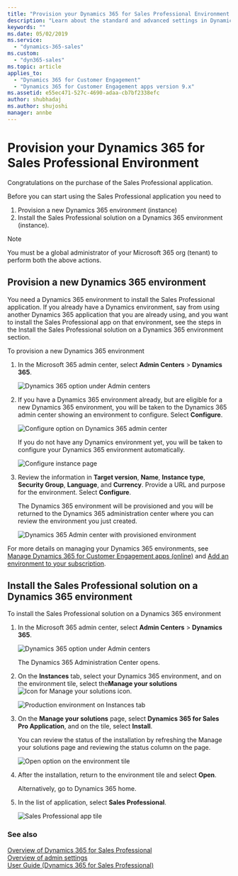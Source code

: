 ```yaml
---
title: "Provision your Dynamics 365 for Sales Professional Environment (Dynamics 365 for Sales Professional) | MicrosoftDocs"
description: "Learn about the standard and advanced settings in Dynamics 365 for Sales Professional."
keywords: ""
ms.date: 05/02/2019
ms.service:
  - "dynamics-365-sales"
ms.custom:
  - "dyn365-sales"
ms.topic: article
applies_to:
  - "Dynamics 365 for Customer Engagement"
  - "Dynamics 365 for Customer Engagement apps version 9.x"
ms.assetid: e55ec471-527c-4690-adaa-cb7bf2338efc
author: shubhadaj
ms.author: shujoshi
manager: annbe
---
```


# Provision your Dynamics 365 for Sales Professional Environment
Congratulations on the purchase of the Sales Professional application. 

Before you can start using the Sales Professional application you need to

1.	Provision a new Dynamics 365 environment (instance)
2.	Install the Sales Professional solution on a Dynamics 365 environment (instance).

> [!NOTE]
> You must be a global administrator of your Microsoft 365 org (tenant) to perform both the above actions.

## Provision a new Dynamics 365 environment

You need a Dynamics 365 environment to install the Sales Professional application. If you already have a Dynamics environment, say from using another Dynamics 365 application that you are already using, and you want to install the Sales Professional app on that environment, see the steps in the Install the Sales Professional solution on a Dynamics 365 environment section.

To provision a new Dynamics 365 environment

1.	In the Microsoft 365 admin center, select **Admin Centers** > **Dynamics 365**.

    ![Dynamics 365 option under Admin centers](../sales-professional/media/dynamics365-option-in-admin-center-sitemap.png "Dynamics 365 option under Admin centers")

2.	If you have a Dynamics 365 environment already, but are eligible for a new Dynamics 365 environment, you will be taken to the Dynamics 365 admin center showing an environment to configure. Select **Configure**.

    ![Configure option on Dynamics 365 admin center](media/dynamics365-admin-center-with-configure-option.png "Configure option on Dynamics 365 admin center")

    If you do not have any Dynamics environment yet, you will be taken to configure your Dynamics 365 environment automatically.

    ![Configure instance page](media/configure-environment-page.png "Configure instance page")
 
3.	Review the information in **Target version**, **Name**, **Instance type**, **Security Group**, **Language**, and **Currency**. Provide a URL and purpose for the environment. Select **Configure**.
 
    The Dynamics 365 environment will be provisioned and you will be returned to the Dynamics 365 administration center where you can review the environment you just created.

    ![Dynamics 365 Admin center with provisioned environment](media/dynamics365-admin-center-with-provisioned-environment.png "Dynamics 365 Admin center with provisioned environment")


For more details on managing your Dynamics 365 environments, see [Manage Dynamics 365 for Customer Engagement apps (online)](../admin/manage-online-instances.md) and [Add an environment to your subscription](../admin/add-instance-subscription.md).

## Install the Sales Professional solution on a Dynamics 365 environment

To install the Sales Professional solution on a Dynamics 365 environment

1.	In the Microsoft 365 admin center, select **Admin Centers** > **Dynamics 365**.

    ![Dynamics 365 option under Admin centers](media/dynamics365-option-in-admin-center-sitemap.png "Dynamics 365 option under Admin centers")
    
    The Dynamics 365 Administration Center opens.

2.	On the **Instances** tab, select your Dynamics 365 environment, and on the environment tile, select the**Manage your solutions** ![Icon for Manage your solutions](../admin/media/manage-solution.png "Icon for Manage your solutions") icon.

    ![Production environment on Instances tab](../sales-enterprise/media/production-instance-on-instances-tab.png "Production environment on Instances tab")
 
3.	On the **Manage your solutions** page, select **Dynamics 365 for Sales Pro Application**, and on the tile, select **Install**.
    
    You can review the status of the installation by refreshing the Manage your solutions page and reviewing the status column on the page.

    ![Open option on the environment tile](media/open-option-on-environment-tile.png "Open option on the environment tile")

4.	After the installation, return to the environment tile and select **Open**.
                   
    Alternatively, go to Dynamics 365 home. 

5.	In the list of application, select **Sales Professional**. 
 
    ![Sales Professional app tile](media/sales-professional-app-tile.png "Sales Professional app tile")

### See also
[Overview of Dynamics 365 for Sales Professional](sales-professional-overview.md)  
[Overview of admin settings](admin-settings-overview.md)  
[User Guide (Dynamics 365 for Sales Professional)](user-guide.md)  
